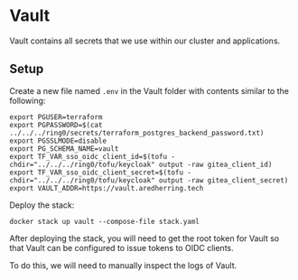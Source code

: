 # Vault

Vault contains all secrets that we use within our cluster and applications.

## Setup

Create a new file named `.env` in the Vault folder with contents similar to the
following:

    export PGUSER=terraform
    export PGPASSWORD=$(cat ../../../ring0/secrets/terraform_postgres_backend_password.txt)
    export PGSSLMODE=disable
    export PG_SCHEMA_NAME=vault
    export TF_VAR_sso_oidc_client_id=$(tofu -chdir="../../../ring0/tofu/keycloak" output -raw gitea_client_id)
    export TF_VAR_sso_oidc_client_secret=$(tofu -chdir="../../../ring0/tofu/keycloak" output -raw gitea_client_secret)
    export VAULT_ADDR=https://vault.aredherring.tech

Deploy the stack:

    docker stack up vault --compose-file stack.yaml

After deploying the stack, you will need to get the root token for Vault so that
Vault can be configured to issue tokens to OIDC clients.

To do this, we will need to manually inspect the logs of Vault.
